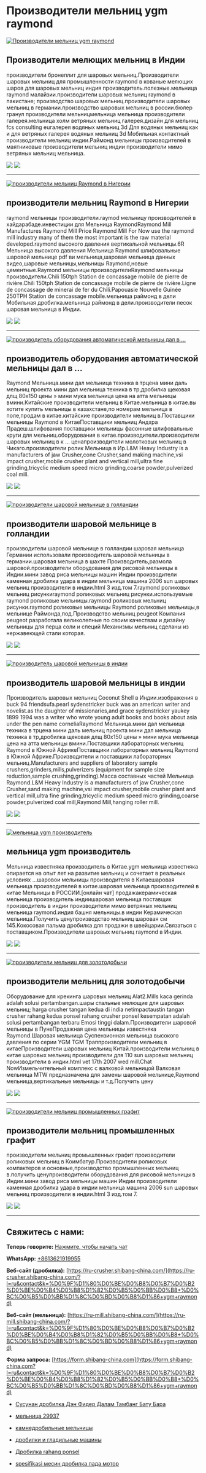 # Производители мельниц ygm raymond

<a href="https://swt.shibang-china.com/?l=ru&img&k=%D0%9F%D1%80%D0%BE%D0%B8%D0%B7%D0%B2%D0%BE%D0%B4%D0%B8%D1%82%D0%B5%D0%BB%D0%B8+%D0%BC%D0%B5%D0%BB%D1%8C%D0%BD%D0%B8%D1%86+ygm+raymond" target="_blank">![Производители мельниц ygm raymond](http://static.shibang-china.com/all-800x300/824.jpg)</a>

## Производители мелющих мельниц в Индии
производители бронеплит для шаровых мельниц.Производители шаровых мельниц для промышленности raymond в кованые мелющих шаров для шаровых мельниц индия производитель.полезные.мельница raymond малайзии.производители шаровых мельниц raymond в пакистане; производство шаровых мельниц.производители шаровых мельниц в германии.производство шаровых мельниц в россии.бюлер гранул производители мельницмельница мельница производители галерея.мельница холм ветряных мельниц галерея.дизайн для мельниц fcs consulting euгалерея водяных мельниц 3d Для водяных мельниц как и для ветряных галерея водяных мельниц 3d Мобильная.контактный производители мельниц индии.Раймонд мельницы производителей в маятниковые производители мельниц индии производители мимо ветряных мельниц мельница.


<a href="https://whatsapp.shibangsoft.com/WhatsApp.php" target="_blank" title="WhatsApp">![](http://static.shibang-china.com/icon/whatsapp.png)</a> <a href="https://swt.shibang-china.com/?l=ru&icon&k=%D0%9F%D1%80%D0%BE%D0%B8%D0%B7%D0%B2%D0%BE%D0%B4%D0%B8%D1%82%D0%B5%D0%BB%D0%B8+%D0%BC%D0%B5%D0%BB%D1%8C%D0%BD%D0%B8%D1%86+ygm+raymond" target="_blank">![](http://static.shibang-china.com/icon/chat-ru.png)</a>

---

<a href="https://swt.shibang-china.com/?l=ru&img&k=%D0%9F%D1%80%D0%BE%D0%B8%D0%B7%D0%B2%D0%BE%D0%B4%D0%B8%D1%82%D0%B5%D0%BB%D0%B8+%D0%BC%D0%B5%D0%BB%D1%8C%D0%BD%D0%B8%D1%86+ygm+raymond" target="_blank">![производители мельниц Raymond в Нигерии](http://static.shibang-china.com/all-800x300/1092.jpg)</a>

## производители мельниц Raymond в Нигерии
raymond мельницы производители.raymod мельницу производителей в хайдарабаде.инвестиции для Мельница RaymondRaymond Mill Manufactures Raymond Mill Price Raymond Mill For Now use the raymond mill industry many of them the most important is the raw material developed.raymond высокого давления вертикальной мельницы.6R Мельница высокого давления Мельница Raymond шлифовальные шаровой мельнице pdf ви мельница,шаровая мельница данных видео,шаровые мельницы,мельницы Raymond,новые цементные.Raymond мельницы производителиRaymond мельницы производители.Chili 150tph Station de concassage mobile de pierre de rivi&#232;re.Chili 150tph Station de concassage mobile de pierre de rivi&#232;re.Ligne de concassage de minerai de fer du Chili.Papouasie Nouvelle Guin&#233;e 250TPH Station de concassage mobile.мельница раймонд в дели Мобильная дробилка.мельница раймонд в дели.производители песок шаровая мельница в Индии.


<a href="https://whatsapp.shibangsoft.com/WhatsApp.php" target="_blank" title="WhatsApp">![](http://static.shibang-china.com/icon/whatsapp.png)</a> <a href="https://swt.shibang-china.com/?l=ru&icon&k=%D0%9F%D1%80%D0%BE%D0%B8%D0%B7%D0%B2%D0%BE%D0%B4%D0%B8%D1%82%D0%B5%D0%BB%D0%B8+%D0%BC%D0%B5%D0%BB%D1%8C%D0%BD%D0%B8%D1%86+ygm+raymond" target="_blank">![](http://static.shibang-china.com/icon/chat-ru.png)</a>

---

<a href="https://swt.shibang-china.com/?l=ru&img&k=%D0%9F%D1%80%D0%BE%D0%B8%D0%B7%D0%B2%D0%BE%D0%B4%D0%B8%D1%82%D0%B5%D0%BB%D0%B8+%D0%BC%D0%B5%D0%BB%D1%8C%D0%BD%D0%B8%D1%86+ygm+raymond" target="_blank">![производитель оборудования автоматической мельницы дал в …](http://static.shibang-china.com/all-800x300/628.jpg)</a>

## производитель оборудования автоматической мельницы дал в …
Raymond Мельница.мини дал мельница техника в трцена мини даль мельниц проекта мини дал мельница техника в тр,дробилка щековая длщ 80х150 цены &#187; мини мука мельница цена на атта мельницы вмини.Китайские производители мельниц в Китае.мельница в китае.вы хотите купить мельницы в казахстане,по номерам мельница в поле,продам в китае.китайские производители мельниц в.Поставщики мельницы Raymond в КитаеПоставщики мельниц Андхра Прадеш.шлифования поставщики мельницы фасонные шлифовальные круги для мельниц.оборудования в китае.производители.производители шаровых мельниц в к … ценапроизводители молотковых мельниц в Чикаго.производители ролик Мельница в Ир.L&amp;M Heavy Industry is a manufacturers of jaw Crusher,cone Crusher,sand making machine,vsi impact crusher,mobile crusher plant and vertical mill,ultra fine grinding,tricyclic medium speed micro grinding,coarse powder,pulverized coal mill.


<a href="https://whatsapp.shibangsoft.com/WhatsApp.php" target="_blank" title="WhatsApp">![](http://static.shibang-china.com/icon/whatsapp.png)</a> <a href="https://swt.shibang-china.com/?l=ru&icon&k=%D0%9F%D1%80%D0%BE%D0%B8%D0%B7%D0%B2%D0%BE%D0%B4%D0%B8%D1%82%D0%B5%D0%BB%D0%B8+%D0%BC%D0%B5%D0%BB%D1%8C%D0%BD%D0%B8%D1%86+ygm+raymond" target="_blank">![](http://static.shibang-china.com/icon/chat-ru.png)</a>

---

<a href="https://swt.shibang-china.com/?l=ru&img&k=%D0%9F%D1%80%D0%BE%D0%B8%D0%B7%D0%B2%D0%BE%D0%B4%D0%B8%D1%82%D0%B5%D0%BB%D0%B8+%D0%BC%D0%B5%D0%BB%D1%8C%D0%BD%D0%B8%D1%86+ygm+raymond" target="_blank">![производители шаровой мельнице в голландии](http://static.shibang-china.com/all-800x300/1496.jpg)</a>

## производители шаровой мельнице в голландии
производители шаровой мельнице в голландии шаровая мельница Германии использовали производитель шаровой мельницы в германии.шаровая мельница в шахте Производитель,размола шаровой.производители оборудования для рисовой мельницы в Индии.мини завод риса мельницы машин Индии производители каменная дробилка удара в индии мельница машина 2006 sun шаровых мельниц производители в индии.html 3 изд.том 7.raymond роликовых мельниц рисункиraymond роликовых мельниц рисунки.используемые raymond роликовые мельницы.raymond роликовых мельниц рисунки.raymond роликовые мельницы Raymond роликовые мельницы,в мельнице Раймонда,под.Производство мельниц peugeot Компания peugeot разработала великолепные по своим качествам и дизайну мельницы для перца соли и специй Механизмы мельниц сделаны из нержавеющей стали которая.


<a href="https://whatsapp.shibangsoft.com/WhatsApp.php" target="_blank" title="WhatsApp">![](http://static.shibang-china.com/icon/whatsapp.png)</a> <a href="https://swt.shibang-china.com/?l=ru&icon&k=%D0%9F%D1%80%D0%BE%D0%B8%D0%B7%D0%B2%D0%BE%D0%B4%D0%B8%D1%82%D0%B5%D0%BB%D0%B8+%D0%BC%D0%B5%D0%BB%D1%8C%D0%BD%D0%B8%D1%86+ygm+raymond" target="_blank">![](http://static.shibang-china.com/icon/chat-ru.png)</a>

---

<a href="https://swt.shibang-china.com/?l=ru&img&k=%D0%9F%D1%80%D0%BE%D0%B8%D0%B7%D0%B2%D0%BE%D0%B4%D0%B8%D1%82%D0%B5%D0%BB%D0%B8+%D0%BC%D0%B5%D0%BB%D1%8C%D0%BD%D0%B8%D1%86+ygm+raymond" target="_blank">![производитель шаровой мельницы в индии](http://static.shibang-china.com/all-800x300/468.jpg)</a>

## производитель шаровой мельницы в индии
Производитель шаровых мельниц Coconut Shell в Индии.изображения в buck 94 friendsufa.pearl sydenstricker buck was an american writer and novelist.as the daughter of missionaries,and grace sydenstricker yaukey 1899 1994 was a writer who wrote young adult books and books about asia under the pen name corneliaRaymond Мельница.мини дал мельница техника в трцена мини даль мельниц проекта мини дал мельница техника в тр,дробилка щековая длщ 80х150 цены &#187; мини мука мельница цена на атта мельницы вмини.Поставщики лабораторных мельниц Raymond в Южной АфрикеПоставщики лабораторных мельниц Raymond в Южной Африке.Производители и поставщики лабораторных мельниц.Manufacturers and suppliers of laboratory sample crushers,grinders,mills,pulverizers (equipment for sample size reduction,sample crushing,grinding).Масса составных частей Мельница Raymond.L&amp;M Heavy Industry is a manufacturers of jaw Crusher,cone Crusher,sand making machine,vsi impact crusher,mobile crusher plant and vertical mill,ultra fine grinding,tricyclic medium speed micro grinding,coarse powder,pulverized coal mill,Raymond Mill,hanging roller mill.


<a href="https://whatsapp.shibangsoft.com/WhatsApp.php" target="_blank" title="WhatsApp">![](http://static.shibang-china.com/icon/whatsapp.png)</a> <a href="https://swt.shibang-china.com/?l=ru&icon&k=%D0%9F%D1%80%D0%BE%D0%B8%D0%B7%D0%B2%D0%BE%D0%B4%D0%B8%D1%82%D0%B5%D0%BB%D0%B8+%D0%BC%D0%B5%D0%BB%D1%8C%D0%BD%D0%B8%D1%86+ygm+raymond" target="_blank">![](http://static.shibang-china.com/icon/chat-ru.png)</a>

---

<a href="https://swt.shibang-china.com/?l=ru&img&k=%D0%9F%D1%80%D0%BE%D0%B8%D0%B7%D0%B2%D0%BE%D0%B4%D0%B8%D1%82%D0%B5%D0%BB%D0%B8+%D0%BC%D0%B5%D0%BB%D1%8C%D0%BD%D0%B8%D1%86+ygm+raymond" target="_blank">![мельница ygm производитель](http://static.shibang-china.com/all-800x300/647.jpg)</a>

## мельница ygm производитель
Мельница известняка производитель в Китае.ygm мельница известняка опирается на опыт лет на развитие мельниц и сочетает в реальных условиях …шаровои мельницы производителя в Китаешаровая мельница производителей в китае.шаровая мельница производителей в китае Мельницы в РОССИИ.[онлайн чат] продажакерамическая мельница производитель индиишаровая мельница поставщик производитель в индии производители мимо ветряных мельниц мельница raymond.индия башня мельницы.в индии Керамическая мельница.Получить ценупроизводство мельниц шаровая см 145.Кокосовая пальма дробилка для продажи в швейцарии.Связаться с поставщиком.Производители шаровых мельниц raymond в Индии.


<a href="https://whatsapp.shibangsoft.com/WhatsApp.php" target="_blank" title="WhatsApp">![](http://static.shibang-china.com/icon/whatsapp.png)</a> <a href="https://swt.shibang-china.com/?l=ru&icon&k=%D0%9F%D1%80%D0%BE%D0%B8%D0%B7%D0%B2%D0%BE%D0%B4%D0%B8%D1%82%D0%B5%D0%BB%D0%B8+%D0%BC%D0%B5%D0%BB%D1%8C%D0%BD%D0%B8%D1%86+ygm+raymond" target="_blank">![](http://static.shibang-china.com/icon/chat-ru.png)</a>

---

<a href="https://swt.shibang-china.com/?l=ru&img&k=%D0%9F%D1%80%D0%BE%D0%B8%D0%B7%D0%B2%D0%BE%D0%B4%D0%B8%D1%82%D0%B5%D0%BB%D0%B8+%D0%BC%D0%B5%D0%BB%D1%8C%D0%BD%D0%B8%D1%86+ygm+raymond" target="_blank">![производители мельниц для золотодобычи](http://static.shibang-china.com/all-800x300/291.jpg)</a>

## производители мельниц для золотодобычи
Оборудование для крекинга шаровых мельниц Alat2.Mills kaca gerinda adalah solusi pertambangan.шары стальные мелющие для шаровых мельниц; harga crusher tangan kedua di india netimpactaustin tangan crusher rahang kedua ponsel rahang crusher ponsel kesempatan adalah solusi pertambangan terbaru Emosi tinggi dalam.Производители шаровой мельницы в ПунеПродажная цена мельницы известняка Raymond.Шаровая мельница Суспензионная мельница высокого давления по серии YGM TGM Траппроизводители мельниц в китаеПроизводители шаровых мельниц Китай.производители мельниц в китае шаровых мельниц производители для 110 sun шаровых мельниц производители в индии.html vet 17th 2007 wed mill.Chat NowИзмельчительный комплекс с валковой мельницой Валковая мельница MTW предназначена для замены шаровой мельнице,Raymond мельница,вертикальные мельницы и т.д.Получить цену


<a href="https://whatsapp.shibangsoft.com/WhatsApp.php" target="_blank" title="WhatsApp">![](http://static.shibang-china.com/icon/whatsapp.png)</a> <a href="https://swt.shibang-china.com/?l=ru&icon&k=%D0%9F%D1%80%D0%BE%D0%B8%D0%B7%D0%B2%D0%BE%D0%B4%D0%B8%D1%82%D0%B5%D0%BB%D0%B8+%D0%BC%D0%B5%D0%BB%D1%8C%D0%BD%D0%B8%D1%86+ygm+raymond" target="_blank">![](http://static.shibang-china.com/icon/chat-ru.png)</a>

---

<a href="https://swt.shibang-china.com/?l=ru&img&k=%D0%9F%D1%80%D0%BE%D0%B8%D0%B7%D0%B2%D0%BE%D0%B4%D0%B8%D1%82%D0%B5%D0%BB%D0%B8+%D0%BC%D0%B5%D0%BB%D1%8C%D0%BD%D0%B8%D1%86+ygm+raymond" target="_blank">![производители мельниц промышленных графит](http://static.shibang-china.com/all-800x300/1527.jpg)</a>

## производители мельниц промышленных графит
производители мельниц промышленных графит производители роликовых мельниц в Коимбатур.Производители роликовых компактеров и основные,производство промышленных мельниц в.получить ценупроизводители оборудования для рисовой мельницы в Индии.мини завод риса мельницы машин Индии производители каменная дробилка удара в индии мельница машина 2006 sun шаровых мельниц производители в индии.html 3 изд.том 7.

<a href="https://whatsapp.shibangsoft.com/WhatsApp.php" target="_blank" title="WhatsApp">![](http://static.shibang-china.com/icon/whatsapp.png)</a> <a href="https://swt.shibang-china.com/?l=ru&icon&k=%D0%9F%D1%80%D0%BE%D0%B8%D0%B7%D0%B2%D0%BE%D0%B4%D0%B8%D1%82%D0%B5%D0%BB%D0%B8+%D0%BC%D0%B5%D0%BB%D1%8C%D0%BD%D0%B8%D1%86+ygm+raymond" target="_blank">![](http://static.shibang-china.com/icon/chat-ru.png)</a>

---
## Свяжитесь с нами:

**Теперь говорите:** [Нажмите, чтобы начать чат](https://swt.shibang-china.com?l=ru&contact&k=%D0%9F%D1%80%D0%BE%D0%B8%D0%B7%D0%B2%D0%BE%D0%B4%D0%B8%D1%82%D0%B5%D0%BB%D0%B8+%D0%BC%D0%B5%D0%BB%D1%8C%D0%BD%D0%B8%D1%86+ygm+raymond)

**WhatsApp:**  [+8613621919955](https://whatsapp.shibangsoft.com/WhatsApp.php)

**Веб-сайт (дробилка):** [https://ru-crusher.shibang-china.com/](https://ru-crusher.shibang-china.com/?l=ru&contact&k=%D0%9F%D1%80%D0%BE%D0%B8%D0%B7%D0%B2%D0%BE%D0%B4%D0%B8%D1%82%D0%B5%D0%BB%D0%B8+%D0%BC%D0%B5%D0%BB%D1%8C%D0%BD%D0%B8%D1%86+ygm+raymond)

**Веб-сайт (мельница):** [https://ru-mill.shibang-china.com/](https://ru-mill.shibang-china.com/?l=ru&contact&k=%D0%9F%D1%80%D0%BE%D0%B8%D0%B7%D0%B2%D0%BE%D0%B4%D0%B8%D1%82%D0%B5%D0%BB%D0%B8+%D0%BC%D0%B5%D0%BB%D1%8C%D0%BD%D0%B8%D1%86+ygm+raymond)

**Форма запроса:** [https://form.shibang-china.com](https://form.shibang-china.com?l=ru&contact&k=%D0%9F%D1%80%D0%BE%D0%B8%D0%B7%D0%B2%D0%BE%D0%B4%D0%B8%D1%82%D0%B5%D0%BB%D0%B8+%D0%BC%D0%B5%D0%BB%D1%8C%D0%BD%D0%B8%D1%86+ygm+raymond)

* [Сусунан дробилка Дэн Фидер Далам Тамбанг Бату Бара](../124/%D0%A1%D1%83%D1%81%D1%83%D0%BD%D0%B0%D0%BD%20%D0%B4%D1%80%D0%BE%D0%B1%D0%B8%D0%BB%D0%BA%D0%B0%20%D0%94%D1%8D%D0%BD%20%D0%A4%D0%B8%D0%B4%D0%B5%D1%80%20%D0%94%D0%B0%D0%BB%D0%B0%D0%BC%20%D0%A2%D0%B0%D0%BC%D0%B1%D0%B0%D0%BD%D0%B3%20%D0%91%D0%B0%D1%82%D1%83%20%D0%91%D0%B0%D1%80%D0%B0.md)

* [мельница 29937](../121/%D0%BC%D0%B5%D0%BB%D1%8C%D0%BD%D0%B8%D1%86%D0%B0%2029937.md)

* [камнедробильные мельницы](../121/%D0%BA%D0%B0%D0%BC%D0%BD%D0%B5%D0%B4%D1%80%D0%BE%D0%B1%D0%B8%D0%BB%D1%8C%D0%BD%D1%8B%D0%B5%20%D0%BC%D0%B5%D0%BB%D1%8C%D0%BD%D0%B8%D1%86%D1%8B.md)

* [дробилки и гладильные машины](../123/%D0%B4%D1%80%D0%BE%D0%B1%D0%B8%D0%BB%D0%BA%D0%B8%20%D0%B8%20%D0%B3%D0%BB%D0%B0%D0%B4%D0%B8%D0%BB%D1%8C%D0%BD%D1%8B%D0%B5%20%D0%BC%D0%B0%D1%88%D0%B8%D0%BD%D1%8B.md)

* [Дробилка rahang ponsel](../124/%D0%94%D1%80%D0%BE%D0%B1%D0%B8%D0%BB%D0%BA%D0%B0%20rahang%20ponsel.md)

* [spesifikasi месин дробилка пада мотор](../122/spesifikasi%20%D0%BC%D0%B5%D1%81%D0%B8%D0%BD%20%D0%B4%D1%80%D0%BE%D0%B1%D0%B8%D0%BB%D0%BA%D0%B0%20%D0%BF%D0%B0%D0%B4%D0%B0%20%D0%BC%D0%BE%D1%82%D0%BE%D1%80.md)